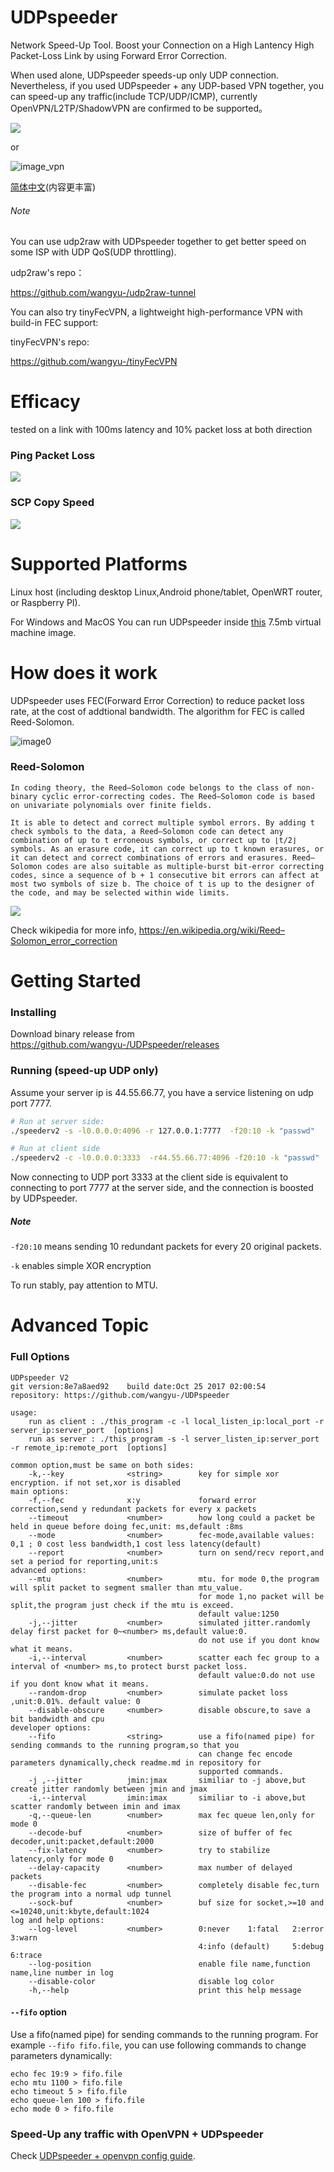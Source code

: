 # UDPspeeder
Network Speed-Up Tool. Boost your Connection on a High Lantency High Packet-Loss Link by using Forward Error Correction.

When used alone, UDPspeeder speeds-up only UDP connection. Nevertheless, if you used UDPspeeder + any UDP-based VPN together,
you can speed-up any traffic(include TCP/UDP/ICMP), currently OpenVPN/L2TP/ShadowVPN are confirmed to be supported。

![](/images/en/udpspeeder.PNG)

or

![image_vpn](/images/en/udpspeeder+openvpn3.PNG)

[简体中文](/doc/README.zh-cn.md)(内容更丰富)

###### Note
You can use udp2raw with UDPspeeder together to get better speed on some ISP with UDP QoS(UDP throttling).

udp2raw's repo：

https://github.com/wangyu-/udp2raw-tunnel

You can also try tinyFecVPN, a lightweight high-performance VPN with build-in FEC support:

tinyFecVPN's repo:

https://github.com/wangyu-/tinyFecVPN


# Efficacy
tested on a link with 100ms latency and 10% packet loss at both direction

### Ping Packet Loss
![](/images/en/ping_compare_mode1.png)

### SCP Copy Speed
![](/images/en/scp_compare2.PNG)

# Supported Platforms
Linux host (including desktop Linux,Android phone/tablet, OpenWRT router, or Raspberry PI).

For Windows and MacOS You can run UDPspeeder inside [this](https://github.com/wangyu-/udp2raw-tunnel/releases/download/20170918.0/lede-17.01.2-x86_virtual_machine_image_with_udp2raw_pre_installed.zip) 7.5mb virtual machine image.

# How does it work

UDPspeeder uses FEC(Forward Error Correction) to reduce packet loss rate, at the cost of addtional bandwidth. The algorithm for FEC is called Reed-Solomon.

![image0](/images/en/fec.PNG)

### Reed-Solomon

`
In coding theory, the Reed–Solomon code belongs to the class of non-binary cyclic error-correcting codes. The Reed–Solomon code is based on univariate polynomials over finite fields.
`

`
It is able to detect and correct multiple symbol errors. By adding t check symbols to the data, a Reed–Solomon code can detect any combination of up to t erroneous symbols, or correct up to ⌊t/2⌋ symbols. As an erasure code, it can correct up to t known erasures, or it can detect and correct combinations of errors and erasures. Reed–Solomon codes are also suitable as multiple-burst bit-error correcting codes, since a sequence of b + 1 consecutive bit errors can affect at most two symbols of size b. The choice of t is up to the designer of the code, and may be selected within wide limits.
`

![](/images/en/rs.png)

Check wikipedia for more info, https://en.wikipedia.org/wiki/Reed–Solomon_error_correction

# Getting Started

### Installing
Download binary release from https://github.com/wangyu-/UDPspeeder/releases

### Running (speed-up UDP only)
Assume your server ip is 44.55.66.77, you have a service listening on udp port 7777.

```bash
# Run at server side:
./speederv2 -s -l0.0.0.0:4096 -r 127.0.0.1:7777  -f20:10 -k "passwd"

# Run at client side
./speederv2 -c -l0.0.0.0:3333  -r44.55.66.77:4096 -f20:10 -k "passwd"
```

Now connecting to UDP port 3333 at the client side is equivalent to connecting to port 7777 at the server side, and the connection is boosted by UDPspeeder.

##### Note

`-f20:10` means sending 10 redundant packets for every 20 original packets.

`-k` enables simple XOR encryption

To run stably, pay attention to MTU.

# Advanced Topic
### Full Options
```
UDPspeeder V2
git version:8e7a8aed92    build date:Oct 25 2017 02:00:54
repository: https://github.com/wangyu-/UDPspeeder

usage:
    run as client : ./this_program -c -l local_listen_ip:local_port -r server_ip:server_port  [options]
    run as server : ./this_program -s -l server_listen_ip:server_port -r remote_ip:remote_port  [options]

common option,must be same on both sides:
    -k,--key              <string>        key for simple xor encryption. if not set,xor is disabled
main options:
    -f,--fec              x:y             forward error correction,send y redundant packets for every x packets
    --timeout             <number>        how long could a packet be held in queue before doing fec,unit: ms,default :8ms
    --mode                <number>        fec-mode,available values: 0,1 ; 0 cost less bandwidth,1 cost less latency(default)
    --report              <number>        turn on send/recv report,and set a period for reporting,unit:s
advanced options:
    --mtu                 <number>        mtu. for mode 0,the program will split packet to segment smaller than mtu_value.
                                          for mode 1,no packet will be split,the program just check if the mtu is exceed.
                                          default value:1250
    -j,--jitter           <number>        simulated jitter.randomly delay first packet for 0~<number> ms,default value:0.
                                          do not use if you dont know what it means.
    -i,--interval         <number>        scatter each fec group to a interval of <number> ms,to protect burst packet loss.
                                          default value:0.do not use if you dont know what it means.
    --random-drop         <number>        simulate packet loss ,unit:0.01%. default value: 0
    --disable-obscure     <number>        disable obscure,to save a bit bandwidth and cpu
developer options:
    --fifo                <string>        use a fifo(named pipe) for sending commands to the running program,so that you
                                          can change fec encode parameters dynamically,check readme.md in repository for
                                          supported commands.
    -j ,--jitter          jmin:jmax       similiar to -j above,but create jitter randomly between jmin and jmax
    -i,--interval         imin:imax       similiar to -i above,but scatter randomly between imin and imax
    -q,--queue-len        <number>        max fec queue len,only for mode 0
    --decode-buf          <number>        size of buffer of fec decoder,unit:packet,default:2000
    --fix-latency         <number>        try to stabilize latency,only for mode 0
    --delay-capacity      <number>        max number of delayed packets
    --disable-fec         <number>        completely disable fec,turn the program into a normal udp tunnel
    --sock-buf            <number>        buf size for socket,>=10 and <=10240,unit:kbyte,default:1024
log and help options:
    --log-level           <number>        0:never    1:fatal   2:error   3:warn
                                          4:info (default)     5:debug   6:trace
    --log-position                        enable file name,function name,line number in log
    --disable-color                       disable log color
    -h,--help                             print this help message

```
#### `--fifo` option
Use a fifo(named pipe) for sending commands to the running program. For example `--fifo fifo.file`, you can use following commands to change parameters dynamically:
```
echo fec 19:9 > fifo.file
echo mtu 1100 > fifo.file
echo timeout 5 > fifo.file
echo queue-len 100 > fifo.file
echo mode 0 > fifo.file
```
### Speed-Up any traffic with OpenVPN + UDPspeeder

Check [UDPspeeder + openvpn config guide](/doc/udpspeeder_openvpn.md).
